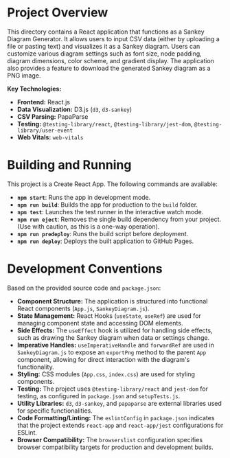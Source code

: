 # Project Overview

This directory contains a React application that functions as a Sankey Diagram Generator. It allows users to input CSV data (either by uploading a file or pasting text) and visualizes it as a Sankey diagram. Users can customize various diagram settings such as font size, node padding, diagram dimensions, color scheme, and gradient display. The application also provides a feature to download the generated Sankey diagram as a PNG image.

**Key Technologies:**
*   **Frontend:** React.js
*   **Data Visualization:** D3.js (`d3`, `d3-sankey`)
*   **CSV Parsing:** PapaParse
*   **Testing:** `@testing-library/react`, `@testing-library/jest-dom`, `@testing-library/user-event`
*   **Web Vitals:** `web-vitals`

# Building and Running

This project is a Create React App. The following commands are available:

*   **`npm start`**: Runs the app in development mode.
*   **`npm run build`**: Builds the app for production to the `build` folder.
*   **`npm test`**: Launches the test runner in the interactive watch mode.
*   **`npm run eject`**: Removes the single build dependency from your project. (Use with caution, as this is a one-way operation).
*   **`npm run predeploy`**: Runs the build script before deployment.
*   **`npm run deploy`**: Deploys the built application to GitHub Pages.

# Development Conventions

Based on the provided source code and `package.json`:

*   **Component Structure:** The application is structured into functional React components (`App.js`, `SankeyDiagram.js`).
*   **State Management:** React Hooks (`useState`, `useRef`) are used for managing component state and accessing DOM elements.
*   **Side Effects:** The `useEffect` hook is utilized for handling side effects, such as drawing the Sankey diagram when data or settings change.
*   **Imperative Handles:** `useImperativeHandle` and `forwardRef` are used in `SankeyDiagram.js` to expose an `exportPng` method to the parent `App` component, allowing for direct interaction with the diagram's functionality.
*   **Styling:** CSS modules (`App.css`, `index.css`) are used for styling components.
*   **Testing:** The project uses `@testing-library/react` and `jest-dom` for testing, as configured in `package.json` and `setupTests.js`.
*   **Utility Libraries:** `d3`, `d3-sankey`, and `papaparse` are external libraries used for specific functionalities.
*   **Code Formatting/Linting:** The `eslintConfig` in `package.json` indicates that the project extends `react-app` and `react-app/jest` configurations for ESLint.
*   **Browser Compatibility:** The `browserslist` configuration specifies browser compatibility targets for production and development builds.